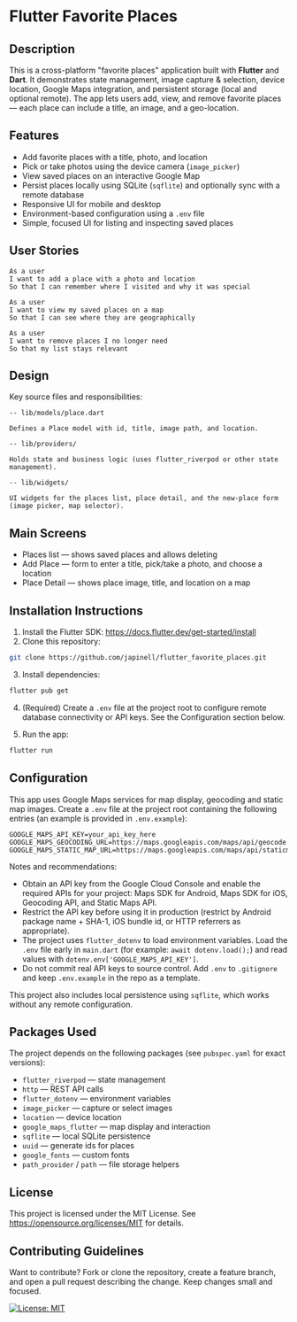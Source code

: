# Flutter Favorite Places

## Description

This is a cross-platform "favorite places" application built with **Flutter** and **Dart**. It demonstrates state management, image capture & selection, device location, Google Maps integration, and persistent storage (local and optional remote). The app lets users add, view, and remove favorite places — each place can include a title, an image, and a geo-location.

## Features

- Add favorite places with a title, photo, and location
- Pick or take photos using the device camera (`image_picker`)
- View saved places on an interactive Google Map
- Persist places locally using SQLite (`sqflite`) and optionally sync with a remote database
- Responsive UI for mobile and desktop
- Environment-based configuration using a `.env` file
- Simple, focused UI for listing and inspecting saved places

## User Stories

```
As a user
I want to add a place with a photo and location
So that I can remember where I visited and why it was special
```

```
As a user
I want to view my saved places on a map
So that I can see where they are geographically
```

```
As a user
I want to remove places I no longer need
So that my list stays relevant
```

## Design

Key source files and responsibilities:

```
-- lib/models/place.dart

Defines a Place model with id, title, image path, and location.
```

```
-- lib/providers/

Holds state and business logic (uses flutter_riverpod or other state management).
```

```
-- lib/widgets/

UI widgets for the places list, place detail, and the new-place form (image picker, map selector).
```

## Main Screens

- Places list — shows saved places and allows deleting
- Add Place — form to enter a title, pick/take a photo, and choose a location
- Place Detail — shows place image, title, and location on a map

## Installation Instructions

1. Install the Flutter SDK: https://docs.flutter.dev/get-started/install
2. Clone this repository:

```bash
git clone https://github.com/japinell/flutter_favorite_places.git
```

3. Install dependencies:

```bash
flutter pub get
```

4. (Required) Create a `.env` file at the project root to configure remote database connectivity or API keys. See the Configuration section below.

5. Run the app:

```bash
flutter run
```

## Configuration

This app uses Google Maps services for map display, geocoding and static map images. Create a `.env` file at the project root containing the following entries (an example is provided in `.env.example`):

```
GOOGLE_MAPS_API_KEY=your_api_key_here
GOOGLE_MAPS_GEOCODING_URL=https://maps.googleapis.com/maps/api/geocode
GOOGLE_MAPS_STATIC_MAP_URL=https://maps.googleapis.com/maps/api/staticmap
```

Notes and recommendations:

- Obtain an API key from the Google Cloud Console and enable the required APIs for your project: Maps SDK for Android, Maps SDK for iOS, Geocoding API, and Static Maps API.
- Restrict the API key before using it in production (restrict by Android package name + SHA-1, iOS bundle id, or HTTP referrers as appropriate).
- The project uses `flutter_dotenv` to load environment variables. Load the `.env` file early in `main.dart` (for example: `await dotenv.load();`) and read values with `dotenv.env['GOOGLE_MAPS_API_KEY']`.
- Do not commit real API keys to source control. Add `.env` to `.gitignore` and keep `.env.example` in the repo as a template.

This project also includes local persistence using `sqflite`, which works without any remote configuration.

## Packages Used

The project depends on the following packages (see `pubspec.yaml` for exact versions):

- `flutter_riverpod` — state management
- `http` — REST API calls
- `flutter_dotenv` — environment variables
- `image_picker` — capture or select images
- `location` — device location
- `google_maps_flutter` — map display and interaction
- `sqflite` — local SQLite persistence
- `uuid` — generate ids for places
- `google_fonts` — custom fonts
- `path_provider` / `path` — file storage helpers

## License

This project is licensed under the MIT License. See https://opensource.org/licenses/MIT for details.

## Contributing Guidelines

Want to contribute? Fork or clone the repository, create a feature branch, and open a pull request describing the change. Keep changes small and focused.

[![License: MIT](https://img.shields.io/badge/License-MIT-yellow.svg)](https://opensource.org/licenses/MIT)
